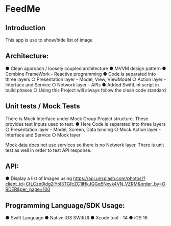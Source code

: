 # FeedMe


## Introduction

This app is use to show/hide list of image 

 
 ## Architecture:

● Clean approach / loosely coupled architecture
● MVVM design pattern
● Combine FrameWork - Reactive programming
● Code is separated into three layers
        ○ Presentation layer - Model, View, ViewModel
        ○ Action layer - Interface and Service
        ○ Network layer - APIs
● Added SwiftLint script in build phases
        ○ Using this Project will always follow the clean code standard 

## Unit tests / Mock Tests

There is Mock Interface under Mock Group Project structure. These provides test inputs used to test.
● Here Code is separated into three layers
        ○ Presentation layer - Model, Screen, Data binding
        ○ Mock Action layer - Interface and Service
        ○ Mock layer
        
Mock data does not use services so there is no Network layer. 
There is unit test as well in order to test API response.

## API:
● Display a list of Images using https://api.unsplash.com/photos/?client_id=CtLCzp0idg2iYpl3TGfcZC1lHkJGGq5Nxyk4VN_VZRM&order_by=ORDER&per_page=100

## Programming Language/SDK Usage:
● Swift Language
● Native iOS SWiftUI
● Xcode tool - 14
● iOS 16
